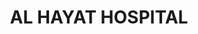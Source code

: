 ---
#preview
title: AL HAYAT HOSPITAL
image: /img/project-pic-6.png
short: "Solar energy system.(39 Nos. solar collectors,
2 Nos. Hot Water Storage
Tanks Capacity=1500L each)"
location: ""
dates: "2014"


details:
    items:
        - label: Mechanical Contractor
          value: MSTech For Engineering S.A.R.L

        - label: Completion Date
          value: 2014
        

#full details
checklist:
    title: Scope Of Work
    items:
        - Solar energy system.(39 Nos. solar collectors,
        - 2 Nos. Hot Water Storage Tanks Capacity=1500L each)


slider: 
    items:
        - image: /img/project-pic-6.png
          alt: "image"

        - image: /img/project-pic-6(1).png
          alt: "image"          

---